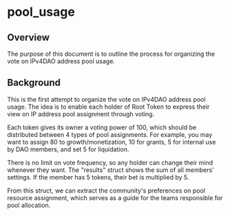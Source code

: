 # pool_usage

## Overview

The purpose of this document is to outline the process for organizing the vote on IPv4DAO address pool usage.

## Background

This is the first attempt to organize the vote on IPv4DAO address pool usage. The idea is to enable each holder of Root Token to express their view on IP address pool assignment through voting.

Each token gives its owner a voting power of 100, which should be distributed between 4 types of pool assignments. For example, you may want to assign 80 to growth/monetization, 10 for grants, 5 for internal use by DAO members, and set 5 for liquidation.

There is no limit on vote frequency, so any holder can change their mind whenever they want. The "results" struct shows the sum of all members' settings. If the member has 5 tokens, their bet is multiplied by 5.

From this struct, we can extract the community's preferences on pool resource assignment, which serves as a guide for the teams responsible for pool allocation.

